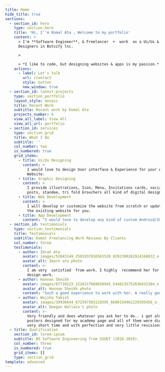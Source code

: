 ```yaml
---
title: Home
hide_title: true
sections:
  - section_id: hero
    type: section_hero
    title: 'Hi, I''m Komal Ata , Welcome to my portfolio'
    content: >
      > I'm **Software Engineer**, & Freelancer  +  work  as a Ui/Ux & Graphic
      Designers in Botsify lnc.

      >

      > *I like to code, but designing websites & apps is my passion.*
    actions:
      - label: Let's talk
        url: /contact
        style: button
        new_window: true
  - section_id: latest-projects
    type: section_portfolio
    layout_style: mosaic
    title: Recent Work
    subtitle: Recent work by Komal Ata
    projects_number: 6
    view_all_label: View All
    view_all_url: portfolio
  - section_id: services
    type: section_grid
    title: What I Do
    subtitle: ''
    col_number: two
    is_numbered: true
    grid_items:
      - title: Ui/Ux Designing
        content: >
          I would love to design User interface & Experience for your App &
          Website.
      - title: Graphic Designing
        content: >
          I provide illustrations, Icon, Menu, Invitations cards, social media
          posts, standee, tri fold brouchers all kind of digital designing work.
      - title: Web Development
        content: >
          I will develop or customize the website from scratch or update/manage
          the existing website for you.
      - title: App Development
        content: "I would love to develop any kind of custom Android/IOS App for you. I will\_provide a very responsive and attractive design along with a bug free code. The product will be exactly like the concept you have in your mind.\n\n\n"
  - section_id: testimonials
    type: section_testimonials
    title: Testimonials
    subtitle: Komal Freelancing Work Reviews By Clients
    col_number: three
    testimonials:
      - author: Imran Ata
        avatar: images/52043149_2501937016501520_8292390282914168832_o.jpg
        avatar_alt: Imarn ata photo
        content: >-
          I am very  satisfied  from work. I highly  recommend her for web
          design work.
      - author: Hannan Sheikh
        avatar: images/67710123_2216317668658945_5448135752636432384_n.jpg
        avatar_alt: Hannan Sheikh photo
        content: "Such a good experience to work with her. A really good and creative designer and very friendly.\_ Deliver everthing on time. highly recommended."
      - author: Wajiha Tabish
        avatar: images/39936644_672597303119395_6690154962229395456_o.jpg
        avatar_alt: Deegan Wallace's photo
        content: >-
          Very friendly and does whatever you ask her to do.. i got almost 10
          posters designed for my academy page and all of them were did in a
          very short time and with perfection and very little revisions.
  - title: Qualification
    section_id: lorem-ipsum
    subtitle: BS Software Engineering from SSUET (2016-2019).
    col_number: three
    is_numbered: true
    grid_items: []
    type: section_grid
template: advanced
---
```

